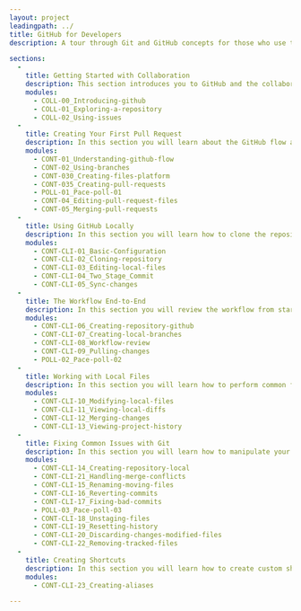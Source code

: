 ```yaml
---
layout: project
leadingpath: ../
title: GitHub for Developers
description: A tour through Git and GitHub concepts for those who use the command line.

sections:
  -
    title: Getting Started with Collaboration
    description: This section introduces you to GitHub and the collaboration features we will use throughout the class.
    modules:
      - COLL-00_Introducing-github
      - COLL-01_Exploring-a-repository
      - COLL-02_Using-issues
  -
    title: Creating Your First Pull Request
    description: In this section you will learn about the GitHub flow and create your first pull request.
    modules:
      - CONT-01_Understanding-github-flow
      - CONT-02_Using-branches
      - CONT-030_Creating-files-platform
      - CONT-035_Creating-pull-requests
      - POLL-01_Pace-poll-01
      - CONT-04_Editing-pull-request-files
      - CONT-05_Merging-pull-requests
  -
    title: Using GitHub Locally
    description: In this section you will learn how to clone the repository to your desktop and work locally to make changes.
    modules:
      - CONT-CLI-01_Basic-Configuration
      - CONT-CLI-02_Cloning-repository
      - CONT-CLI-03_Editing-local-files
      - CONT-CLI-04_Two_Stage_Commit
      - CONT-CLI-05_Sync-changes
  -
    title: The Workflow End-to-End
    description: In this section you will review the workflow from start-to-finish and learn a few shortcuts along the way.
    modules:
      - CONT-CLI-06_Creating-repository-github
      - CONT-CLI-07_Creating-local-branches
      - CONT-CLI-08_Workflow-review
      - CONT-CLI-09_Pulling-changes
      - POLL-02_Pace-poll-02
  -
    title: Working with Local Files
    description: In this section you will learn how to perform common file operations with git.
    modules:
      - CONT-CLI-10_Modifying-local-files
      - CONT-CLI-11_Viewing-local-diffs
      - CONT-CLI-12_Merging-changes
      - CONT-CLI-13_Viewing-project-history
  -
    title: Fixing Common Issues with Git
    description: In this section you will learn how to manipulate your repository and its history to craft a better story for your project.
    modules:
      - CONT-CLI-14_Creating-repository-local
      - CONT-CLI-21_Handling-merge-conflicts
      - CONT-CLI-15_Renaming-moving-files
      - CONT-CLI-16_Reverting-commits
      - CONT-CLI-17_Fixing-bad-commits
      - POLL-03_Pace-poll-03
      - CONT-CLI-18_Unstaging-files
      - CONT-CLI-19_Resetting-history
      - CONT-CLI-20_Discarding-changes-modified-files
      - CONT-CLI-22_Removing-tracked-files
  -
    title: Creating Shortcuts
    description: In this section you will learn how to create custom shortcuts for git commands.
    modules:
      - CONT-CLI-23_Creating-aliases

---
```

